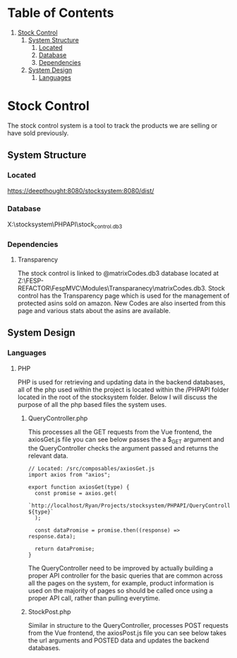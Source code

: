 
# Table of Contents

1.  [Stock Control](#org504cc8b)
    1.  [System Structure](#org6411fe3)
        1.  [Located](#org4157799)
        2.  [Database](#orgaf36998)
        3.  [Dependencies](#org0f69094)
    2.  [System Design](#orge380cab)
        1.  [Languages](#org21acbfc)


<a id="org504cc8b"></a>

# Stock Control

The stock control system is a tool to track the products we are selling or have sold previously.


<a id="org6411fe3"></a>

## System Structure


<a id="org4157799"></a>

### Located

<https://deepthought:8080/stocksystem:8080/dist/>


<a id="orgaf36998"></a>

### Database

X:\stocksystem\PHPAPI\stock<sub>control.db3</sub>


<a id="org0f69094"></a>

### Dependencies

1.  Transparency

    The stock control is linked to @matrixCodes.db3 database located at Z:\FESP-REFACTOR\FespMVC\Modules\Transparanecy\matrixCodes.db3. Stock control has the Transparency page which is used for the management of protected asins sold on amazon. New Codes are also inserted from this page and various stats about the asins are available.


<a id="orge380cab"></a>

## System Design


<a id="org21acbfc"></a>

### Languages

1.  PHP

    PHP is used for retrieving and updating data in the backend databases, all of the php used within the project is located within the /PHPAPI folder located in the root of the stocksystem folder. Below I will discuss the purpose of all the php based files the system uses.
    
    1.  QueryController.php
    
        This processes all the GET requests from the Vue frontend, the axiosGet.js file you can see below passes the a $<sub>GET</sub> argument and the QueryController checks the argument passed and returns the relevant data.
        
            // Located: /src/composables/axiosGet.js
            import axios from "axios";
            
            export function axiosGet(type) {
              const promise = axios.get(
                `http://localhost/Ryan/Projects/stocksystem/PHPAPI/QueryController.php?${type}`
              );
            
              const dataPromise = promise.then((response) => response.data);
            
              return dataPromise;
            }
        
        The QueryController need to be improved by actually building a proper API controller for the basic queries that are common across all the pages on the system, for example, product information is used on the majority of pages so should be called once using a proper API call, rather than pulling everytime.
    
    2.  StockPost.php
    
        Similar in structure to the QueryController, processes POST requests from the Vue frontend, the axiosPost.js file you can see below takes the url arguments and POSTED data and updates the backend databases.

